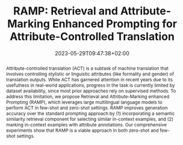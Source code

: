 ---
# Documentation: https://sourcethemes.com/academic/docs/managing-content/

title: "RAMP: Retrieval and Attribute-Marking Enhanced Prompting for Attribute-Controlled Translation"
authors: [Gabriele Sarti, Phu Mon Htut, Xing Niu, Benjamin Hsu, Anna Currey, Georgiana Dinu, Maria Nadejde]
date: 2023-05-29T09:47:38+02:00
doi: ""

# Schedule page publish date (NOT publication's date).
publishDate: 2023-05-29T09:47:38+02:00

# Publication type.
# Legend: 0 = Uncategorized; 1 = Conference paper; 2 = Journal article;
# 3 = Preprint / Working Paper; 4 = Report; 5 = Book; 6 = Book section;
# 7 = Thesis; 8 = Patent
publication_types: ["1"]

# Publication name and optional abbreviated publication name.
publication: "In Proceedings of the 61st Annual Meeting of the Association for Computational Linguistics: Main Conference Track"
publication_short: "ACL 2023"

abstract: "Attribute-controlled translation (ACT) is a subtask of machine translation that involves controlling stylistic or linguistic attributes (like formality and gender) of translation outputs. While ACT has garnered attention in recent years due to its usefulness in real-world applications, progress in the task is currently limited by dataset availability, since most prior approaches rely on supervised methods. To address this limitation, we propose Retrieval and Attribute-Marking enhanced Prompting (RAMP), which leverages large multilingual language models to perform ACT in few-shot and zero-shot settings. RAMP improves generation accuracy over the standard prompting approach by (1) incorporating a semantic similarity retrieval component for selecting similar in-context examples, and (2) marking in-context examples with attribute annotations. Our comprehensive experiments show that RAMP is a viable approach in both zero-shot and few-shot settings. "

# Summary. An optional shortened abstract.
summary: "We introduce Retrieval and Attribute-Marking enhanced Prompting (RAMP) to perform attribute-controlled MT with multilingual LLMs."

tags: [Natural Language Processing, Deep Learning, Machine Translation, Style Transfer, Multilingual, Prompting, Large Language Models]
categories: [Natural Language Processing]
featured: true

# Custom links (optional).
#   Uncomment and edit lines below to show custom links.
# links:
# - name: Follow
#   url: https://twitter.com
#   icon_pack: fab
#   icon: twitter
links:
- name: Paper
  url: https://aclanthology.org/2023.acl-short.126/
  icon_pack: fas
  icon: file-alt
- name: ArXiv
  url: https://arxiv.org/abs/2305.17131
  icon_pack: fas
  icon: file-contract

url_pdf: https://aclanthology.org/2023.acl-short.126.pdf
url_code:
url_dataset:
url_poster:
url_project:
url_slides:
url_source:
url_video:

# Featured image
# To use, add an image named `featured.jpg/png` to your page's folder. 
# Focal points: Smart, Center, TopLeft, Top, TopRight, Left, Right, BottomLeft, Bottom, BottomRight.
image:
  caption: ""
  focal_point: ""
  preview_only: false

# Associated Projects (optional).
#   Associate this publication with one or more of your projects.
#   Simply enter your project's folder or file name without extension.
#   E.g. `internal-project` references `content/project/internal-project/index.md`.
#   Otherwise, set `projects: []`.
projects: []

# Slides (optional).
#   Associate this publication with Markdown slides.
#   Simply enter your slide deck's filename without extension.
#   E.g. `slides: "example"` references `content/slides/example/index.md`.
#   Otherwise, set `slides: ""`.
slides: ""
---